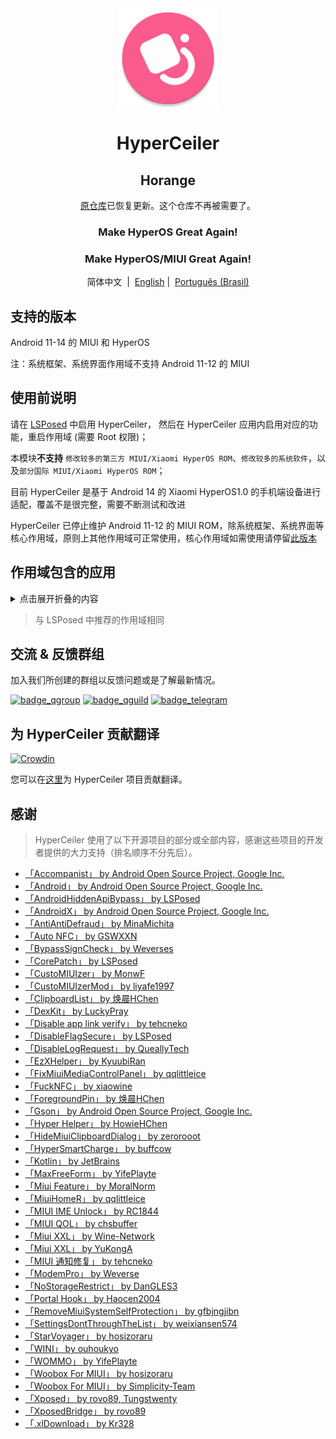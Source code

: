<div align="center">

<img width="" src="/imgs/icon.png" width=160 height=160 align="center">

# HyperCeiler

## Horange
[原仓库](https://github.com/ReChronoRain/HyperCeiler)已恢复更新。这个仓库不再被需要了。

### Make HyperOS Great Again!
### Make HyperOS/MIUI Great Again!

简体中文&nbsp;&nbsp;|&nbsp;&nbsp;[English](/README_en-US.md) |&nbsp;&nbsp;[Português (Brasil)](/README_pt-BR.md)

</div>

## 支持的版本

Android 11-14 的 MIUI 和 HyperOS

注：系统框架、系统界面作用域不支持 Android 11-12 的 MIUI

## 使用前说明

请在 [LSPosed](https://github.com/LSPosed/LSPosed/releases) 中启用 HyperCeiler， 然后在 HyperCeiler 应用内启用对应的功能，重启作用域 (需要 Root 权限)；

本模块<b>不支持</b> `修改较多的第三方 MIUI/Xiaomi HyperOS ROM`、`修改较多的系统软件`，以及`部分国际 MIUI/Xiaomi HyperOS ROM`；

目前 HyperCeiler 是基于 Android 14 的 Xiaomi HyperOS1.0 的手机端设备进行适配，覆盖不是很完整，需要不断测试和改进

HyperCeiler 已停止维护 Android 11-12 的 MIUI ROM，除系统框架、系统界面等核心作用域，原则上其他作用域可正常使用，核心作用域如需使用请停留[此版本](https://github.com/ReChronoRain/Cemiuiler/releases/tag/1.3.130)

## 作用域包含的应用

<details>
    <summary>点击展开折叠的内容</summary>

| 应用名                         | 包名                                |
|:------------------------------|:-----------------------------------|
| 系统框架                       | system                              |
| 系统界面                       | com.android.systemui                |
| 系统桌面                       | com.miui.home                       |
| 系统更新                       | com.android.updater                 |
| Joyose                        | com.xiaomi.joyose                   |
| 小米设置                       | com.xiaomi.misettings               |
| 安全服务 (手机管家、平板管家)    | com.miui.securitycenter              |
| 笔记                           | com.miui.notes                     |
| 壁纸                           | com.miui.miwallpaper               |
| 传送门                         | com.miui.contentextension          |
| 弹幕通知                       | com.xiaomi.barrage                  |
| 百度输入法小米版                | com.baidu.input_mi                  |
| 电话                           | com.android.incallui               |
| 电话服务                       | com.android.phone                   |
| 电量与性能                     | com.miui.powerkeeper                |
| 短信                           | com.android.mms                    |
| 截屏                           | com.miui.screenshot                |
| 垃圾清理                       | com.miui.cleanmaster                |
| 浏览器                         | com.android.browser                 |
| 鲁班（MTB）                    | com.xiaomi.mtb                      |
| 屏幕录制                       | com.miui.screenrecorder             |
| 权限管理服务                    | com.lbe.security.miui               |
| 设置                           | com.android.settings                |
| 搜狗输入法小米版                | com.sohu.inputmethod.sogou.xiaomi    |
| 天气                           | com.miui.weather2                   |
| 互联互通服务 (投屏)             | com.milink.service                   |
| 外部存储设备                    | com.android.externalstorage         |
| 息屏与锁屏编辑 (万象息屏)        | com.miui.aod                         |
| 文件管理                        | com.android.fileexplorer            |
| 系统服务组件                    | com.miui.securityadd                 |
| 下载管理                        | com.android.providers.downloads.ui  |
| 下载管理程序                    | com.android.providers.downloads      |
| 相册                           | com.miui.gallery                    |
| 小米创作                        | com.miui.creation                   |
| 小米互传                        | com.miui.mishare.connectivity       |
| 小米相册 - 编辑                  | com.miui.mediaeditor                |
| 小米云服务                       | com.miui.cloudservice               |
| 小米智能卡                       | com.miui.tsmclient                  |
| 讯飞输入法小米版                 | com.iflytek.inputmethod.miui         |
| 应用包管理组件                   | com.miui.packageinstaller            |
| 应用商店                        | com.xiaomi.market                   |
| 智能助理                        | com.miui.personalassistant          |
| 主题商店 (主题壁纸、壁纸与个性化)   | com.android.thememanager            |
| com.miui.rom                   | com.miui.rom                        |
| 系统安全组件                     | com.miui.guardprovider               |
| 时钟                            | com.android.deskclock                |
| 相机                            | com.android.camera                   |
| 小爱翻译                         | com.xiaomi.aiasst.vision            |
| 小爱建议                         | com.xiaomi.aireco                   |
| 小爱视觉                         | com.xiaomi.scanner                  |
| 小爱同学                         | com.miui.voiceassist                |
| 音乐                             | com.miui.player                    |
| 跨屏协同服务 (MIUI+ Beta 版)      | com.xiaomi.mirror                   |
| NetworkBoost                    | com.xiaomi.NetworkBoost            |
| NFC 服务                         | com.android.nfc                     |
| 音质音效                          | com.miui.misound                   |
| 备份                             | com.miui.backup                     |
| 小米换机                          | com.miui.huanji                     |
| MiTrustService                   | com.xiaomi.trustservice            |

</details>

> 与 LSPosed 中推荐的作用域相同

## 交流 & 反馈群组

加入我们所创建的群组以反馈问题或是了解最新情况。

[![badge_qgroup]][qgroup_url]
[![badge_qguild]][qguild_url]
[![badge_telegram]][telegram_url]

## 为 HyperCeiler 贡献翻译

[![Crowdin](https://badges.crowdin.net/cemiuiler/localized.svg)](https://crowdin.com/project/cemiuiler)

您可以在[这里](https://crwd.in/cemiuiler)为 HyperCeiler 项目贡献翻译。

## 感谢

> HyperCeiler 使用了以下开源项目的部分或全部内容，感谢这些项目的开发者提供的大力支持（排名顺序不分先后）。

- [「Accompanist」 by Android Open Source Project, Google Inc.](https://google.github.io/accompanist)
- [「Android」 by Android Open Source Project, Google Inc.](https://source.android.google.cn/license)
- [「AndroidHiddenApiBypass」 by LSPosed](https://github.com/LSPosed/AndroidHiddenApiBypass)
- [「AndroidX」 by Android Open Source Project, Google Inc.](https://github.com/androidx/androidx)
- [「AntiAntiDefraud」 by MinaMichita](https://github.com/MinaMichita/AntiAntiDefraud)
- [「Auto NFC」 by GSWXXN](https://github.com/GSWXXN/AutoNFC)
- [「BypassSignCheck」 by Weverses](https://github.com/Weverses/BypassSignCheck)
- [「CorePatch」 by LSPosed](https://github.com/LSPosed/CorePatch)
- [「CustoMIUIzer」 by MonwF](https://github.com/MonwF/customiuizer)
- [「CustoMIUIzerMod」 by liyafe1997](https://github.com/liyafe1997/CustoMIUIzerMod)
- [「ClipboardList」 by 焕晨HChen](https://github.com/HChenX/ClipboardList)
- [「DexKit」 by LuckyPray](https://github.com/LuckyPray/DexKit)
- [「Disable app link verify」 by tehcneko](https://github.com/Xposed-Modules-Repo/io.github.tehcneko.applinkverify)
- [「DisableFlagSecure」 by LSPosed](https://github.com/LSPosed/DisableFlagSecure)
- [「DisableLogRequest」 by QueallyTech](https://github.com/QueallyTech/DisableLogRequest)
- [「EzXHelper」 by KyuubiRan](https://github.com/KyuubiRan/EzXHelper)
- [「FixMiuiMediaControlPanel」 by qqlittleice](https://github.com/qqlittleice/FixMiuiMediaControlPanel)
- [「FuckNFC」 by xiaowine](https://github.com/xiaowine/FuckNFC)
- [「ForegroundPin」 by 焕晨HChen](https://github.com/HChenX/ForegroundPin)
- [「Gson」 by Android Open Source Project, Google Inc.](https://github.com/google/gson)
- [「Hyper Helper」 by HowieHChen](https://github.com/HowieHChen/XiaomiHelper)
- [「HideMiuiClipboardDialog」 by zerorooot](https://github.com/zerorooot/HideMiuiClipboardDialog)
- [「HyperSmartCharge」 by buffcow](https://github.com/buffcow/HyperSmartCharge)
- [「Kotlin」 by JetBrains](https://github.com/JetBrains/kotlin)
- [「MaxFreeForm」 by YifePlayte](https://github.com/YifePlayte/MaxFreeForm)
- [「Miui Feature」 by MoralNorm](https://github.com/moralnorm/miui_feature)
- [「MiuiHomeR」 by qqlittleice](https://github.com/qqlittleice/MiuiHome_R)
- [「MIUI IME Unlock」 by RC1844](https://github.com/RC1844/MIUI_IME_Unlock)
- [「MIUI QOL」 by chsbuffer](https://github.com/chsbuffer/MIUIQOL)
- [「Miui XXL」 by Wine-Network](https://github.com/Wine-Network/Miui_XXL)
- [「Miui XXL」 by YuKongA](https://github.com/YuKongA/Miui_XXL)
- [「MIUI 通知修复」 by tehcneko](https://github.com/Xposed-Modules-Repo/io.github.tehcneko.miuinotificationfix)
- [「ModemPro」 by Weverse](https://github.com/Weverses/ModemPro)
- [「NoStorageRestrict」 by DanGLES3](https://github.com/Xposed-Modules-Repo/com.github.dan.nostoragerestrict)
- [「Portal Hook」 by Haocen2004](https://github.com/Haocen2004/PortalHook)
- [「RemoveMiuiSystemSelfProtection」 by gfbjngjibn](https://github.com/gfbjngjibn/RemoveMiuiSystemSelfProtection)
- [「SettingsDontThroughTheList」 by weixiansen574](https://github.com/weixiansen574/settingsdontthroughthelist)
- [「StarVoyager」 by hosizoraru](https://github.com/hosizoraru/StarVoyager)
- [「WINI」 by ouhoukyo](https://github.com/ouhoukyo/WINI)
- [「WOMMO」 by YifePlayte](https://github.com/YifePlayte/WOMMO)
- [「Woobox For MIUI」 by hosizoraru](https://github.com/hosizoraru/WooBoxForMIUI)
- [「Woobox For MIUI」 by Simplicity-Team](https://github.com/Simplicity-Team/WooBoxForMIUI)
- [「Xposed」 by rovo89, Tungstwenty](https://github.com/rovo89/XposedBridge)
- [「XposedBridge」 by rovo89](https://github.com/rovo89/XposedBridge)
- [「.xlDownload」 by Kr328](https://github.com/Kr328/.xlDownload)

[qgroup_url]: https://jq.qq.com/?_wv=1027&k=TedCJq8V

[badge_qgroup]: https://img.shields.io/badge/QQ-群组-4DB8FF?style=for-the-badge&logo=tencentqq

[qguild_url]: https://pd.qq.com/s/35ooe0ssj

[badge_qguild]: https://img.shields.io/badge/QQ-频道-4991D3?style=for-the-badge&logo=tencentqq

[telegram_url]: https://t.me/cemiuiler

[badge_telegram]: https://img.shields.io/badge/dynamic/json?style=for-the-badge&color=2CA5E0&label=Telegram&logo=telegram&query=%24.data.totalSubs&url=https%3A%2F%2Fapi.spencerwoo.com%2Fsubstats%2F%3Fsource%3Dtelegram%26queryKey%3Dcemiuiler
